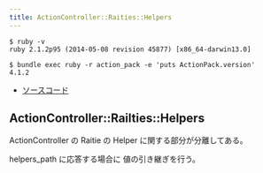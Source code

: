 ```yaml
---
title: ActionController::Raities::Helpers
---
```


```
$ ruby -v
ruby 2.1.2p95 (2014-05-08 revision 45877) [x86_64-darwin13.0]
```

```
$ bundle exec ruby -r action_pack -e 'puts ActionPack.version'
4.1.2
```

* [ソースコード](https://github.com/rails/rails/tree/v4.1.2/actionpack/lib/action_controller/railties)


ActionController::Railties::Helpers
--------------------------------------------------------------------------------

ActionController の Raitie の Helper に関する部分が分離してある。

helpers_path に応答する場合に 値の引き継ぎを行う。
